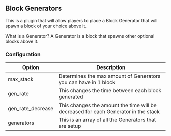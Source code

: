 ## Block Generators

This is a plugin that will allow players to place a Block Generator that will spawn a block of your choice above it.

What is a Generator?
A Generator is a block that spawns other optional blocks above it.

### Configuration
|Option|Description|
|------|-----------|
|max_stack|Determines the max amount of Generators you can have in 1 block|
|gen_rate|This changes the time between each block generated|
|gen_rate_decrease|This changes the amount the time will be decreased for each Generator in the stack|
|generators|This is an array of all the Generators that are setup|
